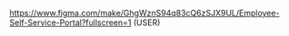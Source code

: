https://www.figma.com/make/GhgWznS94q83cQ6zSJX9UL/Employee-Self-Service-Portal?fullscreen=1    (USER)
